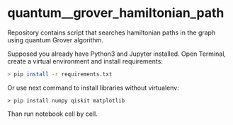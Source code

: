 # quantum__grover_hamiltonian_path
Repository contains script that searches hamiltonian paths in the graph using quantum Grover algorithm.

Supposed you already have Python3 and Jupyter installed. Open Terminal, create a virtual environment and install requirements:

```bash
> pip install -r requirements.txt
```

Or use next command to install libraries without virtualenv:

```shell
> pip install numpy qiskit matplotlib
```

Than run notebook cell by cell.
